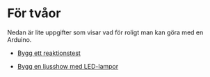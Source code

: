 # För tvåor

Nedan är lite uppgifter som visar vad för roligt man kan göra med en Arduino.

- [Bygg ett reaktionstest](1.pdf)

- [Bygg en ljusshow med LED-lampor](2.pdf)
